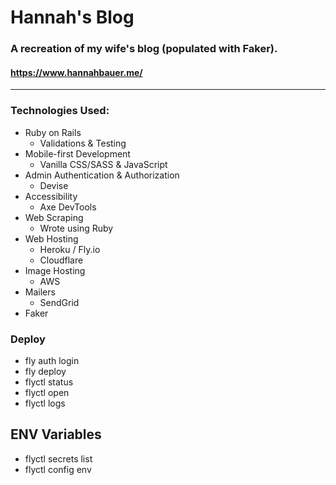 # Hannah's Blog

### A recreation of my wife's blog (populated with Faker).

#### https://www.hannahbauer.me/

---

### Technologies Used:

- Ruby on Rails
  - Validations & Testing
- Mobile-first Development
  - Vanilla CSS/SASS & JavaScript
- Admin Authentication & Authorization
  - Devise
- Accessibility
  - Axe DevTools
- Web Scraping
  - Wrote using Ruby
- Web Hosting
  - Heroku / Fly.io
  - Cloudflare
- Image Hosting
  - AWS
- Mailers
  - SendGrid
- Faker

### Deploy

- fly auth login
- fly deploy
- flyctl status
- flyctl open
- flyctl logs

## ENV Variables

- flyctl secrets list
- flyctl config env
